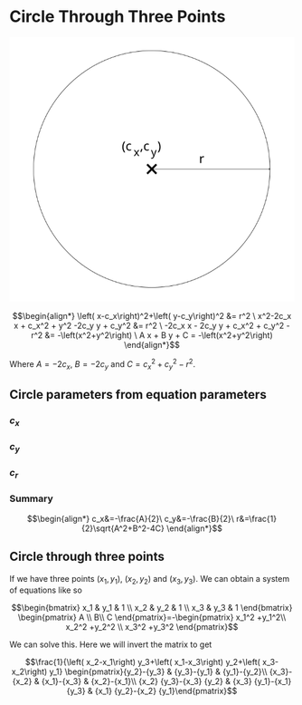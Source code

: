 # Circle Through Three Points

![circle](./img/2b6b4095-290a-4547-81b1-6fce09861b17.svg)

```math
\begin{align*}
\left( x-c_x\right)^2+\left( y-c_y\right)^2 &= r^2 \
 x^2-2c_x x + c_x^2 + y^2 -2c_y y + c_y^2 &= r^2 \
-2c_x x - 2c_y y + c_x^2 + c_y^2 -r^2 &= -\left(x^2+y^2\right) \
A x + B y + C = -\left(x^2+y^2\right)
\end{align*}
```
Where $A=-2c_x$, $B=-2c_y$ and $C=c_x^2 + c_y^2 -r^2$.

## Circle parameters from equation parameters

### $c_x$
### $c_y$
### $c_r$
### Summary
```math
\begin{align*}
c_x&=-\frac{A}{2}\
c_y&=-\frac{B}{2}\
r&=\frac{1}{2}\sqrt{A^2+B^2-4C}
\end{align*}
```
## Circle through three points

If we have three points $(x_1,y_1)$, $(x_2,y_2)$ and $(x_3,y_3)$. We can obtain a system of equations like so

```math
\begin{bmatrix}
x_1 & y_1 & 1 \\
x_2 & y_2 & 1 \\
x_3 & y_3 & 1
\end{bmatrix}
\begin{pmatrix}
A \\
B\\
C
\end{pmatrix}=-\begin{pmatrix}
x_1^2 +y_1^2\\
x_2^2 +y_2^2 \\
x_3^2 +y_3^2
\end{pmatrix}
```
We can solve this. Here we will invert the matrix to get

``` math
\frac{1}{\left( x_2-x_1\right) y_3+\left( x_1-x_3\right)  y_2+\left( x_3-x_2\right) y_1}
\begin{pmatrix}{y_2}-{y_3} & {y_3}-{y_1} & {y_1}-{y_2}\\
{x_3}-{x_2} & {x_1}-{x_3} & {x_2}-{x_1}\\
{x_2} {y_3}-{x_3} {y_2} & {x_3} {y_1}-{x_1} {y_3} & {x_1} {y_2}-{x_2} {y_1}\end{pmatrix}
```

